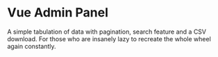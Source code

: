 # Vue Admin Panel

A simple tabulation of data with pagination, search feature and a CSV download. For those who are insanely lazy to recreate the whole wheel again constantly.  
